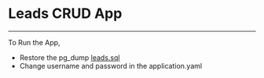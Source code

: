 # Leads CRUD App
<hr/>

To Run the App, 
- Restore the pg_dump [leads.sql](leads.sql)   
- Change username and password in the application.yaml
